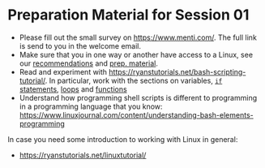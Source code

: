 # Preparation Material for Session 01

  - Please fill out the small survey on https://www.menti.com/. The full link is send to you in the welcome email.
  - Make sure that you in one way or another have access to a Linux, see our [recommendations](https://github.com/itu-devops/lecture_notes#recommendation) and [prep. material](../session_00/README.adoc).
  - Read and experiment with https://ryanstutorials.net/bash-scripting-tutorial/. In particular, work with the sections on variables, [`if` statements](https://ryanstutorials.net/bash-scripting-tutorial/bash-if-statements.php), [loops](https://ryanstutorials.net/bash-scripting-tutorial/bash-loops.php) and [functions](https://ryanstutorials.net/bash-scripting-tutorial/bash-functions.php)
  - Understand how programming shell scripts is different to programming in a programming language that you know: https://www.linuxjournal.com/content/understanding-bash-elements-programming

In case you need some introduction to working with Linux in general:
  - https://ryanstutorials.net/linuxtutorial/
